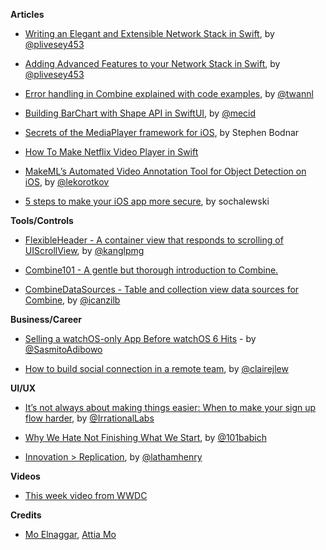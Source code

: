 
**Articles**

* [Writing an Elegant and Extensible Network Stack in Swift](https://medium.com/@peterlivesey/writing-an-elegant-and-extensible-network-stack-in-swift-e2f5d9ab3ea9), by  [@plivesey453](https://twitter.com/plivesey453)

* [Adding Advanced Features to your Network Stack in Swift](https://medium.com/device-blogs/adding-advanced-features-to-your-network-stack-in-swift-941ecfff8dc3), by [@plivesey453](https://twitter.com/plivesey453)

* [Error handling in Combine explained with code examples](https://www.avanderlee.com/swift/combine-error-handling), by [@twannl](https://twitter.com/twannl)

* [Building BarChart with Shape API in SwiftUI](https://mecid.github.io/2019/08/14/building-barchart-with-shape-api-in-swiftui), by [@mecid](https://twitter.com/mecid)

* [Secrets of the MediaPlayer framework for iOS](https://www.vaporforums.io/viewThread/55), by Stephen Bodnar

* [How To Make Netflix Video Player in Swift](https://www.zerotoappstore.com/how-to-make-netflix-video-player.html)

* [MakeML’s Automated Video Annotation Tool for Object Detection on iOS](https://heartbeat.fritz.ai/makemls-automated-video-annotation-tool-for-object-detection-on-ios-889ef7bb5253), by [@lekorotkov](https://twitter.com/lekorotkov)

* [5 steps to make your iOS app more secure](https://dev.to/netguru/5-steps-to-make-your-ios-app-more-secure-5a8d), by sochalewski

**Tools/Controls**

* [FlexibleHeader - A container view that responds to scrolling of UIScrollView](https://github.com/k-lpmg/FlexibleHeader), by [@kanglpmg](https://twitter.com/kanglpmg)

* [Combine101 - A gentle but thorough introduction to Combine.](https://github.com/learncombine/Combine101)

* [CombineDataSources - Table and collection view data sources for Combine](https://github.com/combineopensource/CombineDataSources), by [@icanzilb](https://twitter.com/icanzilb)

**Business/Career**

* [Selling a watchOS-only App Before watchOS 6 Hits](https://cutecoder.org/business/watch-in-app-purchase/) - by [@SasmitoAdibowo](https://twitter.com/SasmitoAdibowo)

* [How to build social connection in a remote team](https://m.signalvnoise.com/how-to-build-social-connection-in-a-remote-team/), by [@clairejlew](https://twitter.com/clairejlew)

**UI/UX**

* [It’s not always about making things easier: When to make your sign up flow harder](https://medium.com/behavioral-economics-1/its-not-always-about-making-things-easier-when-to-make-your-sign-up-flow-harder-d7beced800ca), by [@IrrationalLabs](https://twitter.com/IrrationalLabs)

* [Why We Hate Not Finishing What We Start](https://uxplanet.org/zeigarnik-effect-and-its-role-in-user-experience-632a3a5b17f5), by [@101babich](https://twitter.com/101babich)

* [Innovation > Replication](https://uxplanet.org/innovation-replication-2d99b9713a95), by [@lathamhenry](https://twitter.com/lathamhenry)

**Videos**

* [This week video from WWDC](https://developer.apple.com/videos/play/wwdc2018/223/)

**Credits**

* [Mo Elnaggar](https://github.com/MoElnaggar14), [Attia Mo]([moelnaggar14](https://twitter.com/attiamothedev))
